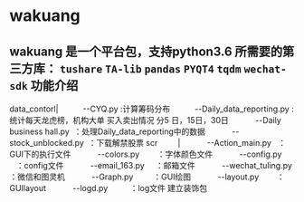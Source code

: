 wakuang
=======
wakuang 是一个平台包，支持python3.6
所需要的第三方库：
    `tushare`
    `TA-lib`
    `pandas`
    `PYQT4`
    `tqdm`
    `wechat-sdk`
功能介绍
--------
  data_contorl|
            --CYQ.py :计算筹码分布
            --Daily_data_reporting.py :统计每天龙虎榜，机构大单 买入卖出情况 分5 日，15日，30日
            --Daily business hall.py  ：处理Daily_data_reporting中的数据
            --stock_unblocked.py  ：下载解禁股票
  scr         |
            --Action_main.py   ：GUI下的执行文件
            --colors.py        ：字体颜色文件
            --config.py        ：config文件
            --email_163.py     ：邮箱文件
            --wechat_tuling.py ：微信和图灵机
            --Graph.py         ：GUI绘图
            --layout.py        ：GUIlayout
            --logd.py          ：log文件 建立装饰包
            
